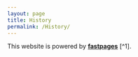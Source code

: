 ```yaml
---
layout: page
title: History
permalink: /History/
---
```


This website is powered by **[fastpages](https://github.com/fastai/fastpages)** [^1].